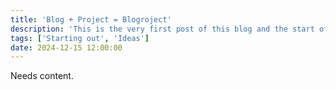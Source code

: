```yaml
---
title: 'Blog + Project = Blogroject'
description: 'This is the very first post of this blog and the start of this project.'
tags: ['Starting out', 'Ideas']
date: 2024-12-15 12:00:00
---
```


Needs content.
